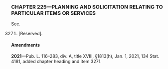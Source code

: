 ### **CHAPTER 225—PLANNING AND SOLICITATION RELATING TO PARTICULAR ITEMS OR SERVICES** ###

Sec.

3271. [Reserved].

#### Amendments ####

**2021**—Pub. L. 116–283, div. A, title XVIII, §1813(h), Jan. 1, 2021, 134 Stat. 4181, added chapter heading and item 3271.